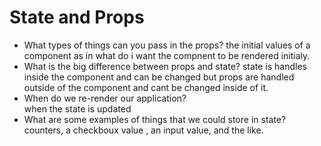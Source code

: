 # State and Props  
- What types of things can you pass in the props?
 the initial values of a component as in what do i want the compnent to be rendered initialy.
- What is the big difference between props and state?
 state is handles inside the component and can be changed but props are handled outside of the component and cant be changed inside of it.
- When do we re-render our application?  
 when the state is updated
- What are some examples of things that we could store in state?
 counters, a checkboux value , an input value, and the like.